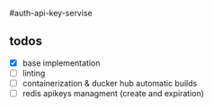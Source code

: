 #auth-api-key-servise

## todos
- [x] base implementation
- [ ] linting
- [ ] containerization & ducker hub automatic builds
- [ ] redis apikeys managment (create and expiration)